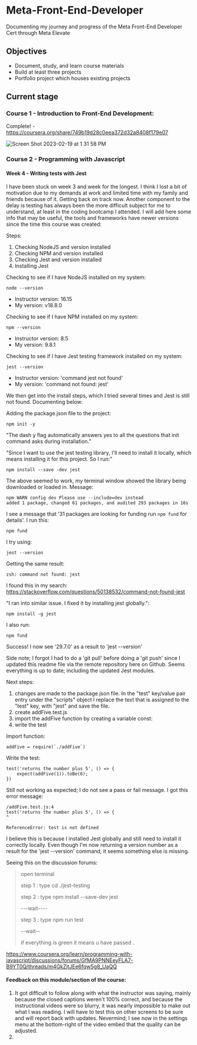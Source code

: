 # Meta-Front-End-Developer
Documenting my journey and progress of the Meta Front-End Developer Cert through Meta Elevate


## Objectives

* Document, study, and learn course materials
* Build at least three projects
* Portfolio project which houses existing projects

## Current stage

### Course 1 - Introduction to Front-End Development: 

Complete! - https://coursera.org/share/749b19d28c0eea372d32a8408f179e07 

![Screen Shot 2023-02-19 at 1 31 58 PM](https://user-images.githubusercontent.com/44537080/219967903-23eb67dc-6a09-422b-b005-750e9fe436b7.png)

### Course 2 - Programming with Javascript

#### Week 4 - Writing tests with Jest

I have been stuck on week 3 and week for the longest. I think I lost a bit of motivation due to my demands at work and limited time with my family and friends because of it. Getting back on track now. Another component to the delay is testing has always been the more difficult subject for me to understand, at least in the coding bootcamp I attended. I will add here some info that may be useful, the tools and frameworks have newer versions since the time this course was created: 

Steps:
1. Checking NodeJS and version installed
2. Checking NPM and version installed
3. Checking Jest and version installed
4. Installing Jest

Checking to see if I have NodeJS installed on my system:

```
node --version
```
- Instructor version: 16.15
- My version: v18.8.0


Checking to see if I have NPM installed on my system:

```
npm --version
```

- Instructor version: 8.5
- My version: 9.8.1

Checking to see if I have Jest testing framework installed on my system:

```
jest --version
```

- Instructor version: 'command jest not found'
- My version: 'command not found: jest'

We then get into the install steps, which I tried several times and Jest is still not found. Documenting below:

Adding the package.json file to the project:

```
npm init -y
```

"The dash y flag automatically answers yes to all the questions that init command asks during installation."

"Since I want to use the jest testing library, I'll need to install it locally, which means installing it for this project. So I run:"

```
npm install --save -dev jest
```

The above seemed to work, my terminal window showed the library being downloaded or loaded in. Message:

```
npm WARN config dev Please use --include=dev instead
added 1 package, changed 61 packages, and audited 293 packages in 16s
```

I see a message that '31 packages are looking for funding run `npm fund` for details'. I run this:

```
npm fund
```

I try using:

```
jest --version
```

Getting the same result:

```
zsh: command not found: jest
```

I found this in my search:
https://stackoverflow.com/questions/50138532/command-not-found-jest

"I ran into similar issue. I fixed it by installing jest globally.":

```
npm install -g jest
```

I also run:

```
npm fund
```

Success! I now see '29.7.0' as a result to 'jest --version'

Side note; I forgot I had to do a 'git pull' before doing a 'git push' since I updated this readme file via the remote repository here on Github. Seems everything is up to date; including the updated Jest modules.

Next steps:
1. changes are made to the package.json file. In the "test" key/value pair entry under the "scripts" object I replace the text that is assigned to the "test" key, with "jest" and save the file.
2. create addFive.test.js
3. import the addFive function by creating a variable const:
4. write the test

Import function:

```
addFive = require(`./addFive`)
```

Write the test:

```
test('returns the number plus 5', () => {
    expect(addFive(1)).toBe(6);
})
```

Still not working as expected; I do not see a pass or fail message. I got this error message:

```
/addFive.test.js:4
test('returns the number plus 5', () => {
^

ReferenceError: test is not defined
```

I believe this is because I installed Jest globally and still need to install it correctly locally. Even though I'm now returning a version number as a result for the 'jest --version' command, it seems something else is missing.

Seeing this on the discussion forums: 

> open terminal 
> 
> step 1 : type cd ./jest-testing
> 
> step 2 :  type npm install --save-dev jest 
> 
> ---wait----
> 
> step 3 : type npm run test 
> 
> --wait--
> 
> if everything is green it means u have passed .

https://www.coursera.org/learn/programming-with-javascript/discussions/forums/GfMA9PNNEeyFLA7-B9YT0Q/threads/m4GkZjtJEe6fqw5g8_UaQQ

#### Feedback on this module/section of the course:
1. It got difficult to follow along with what the instructor was saying, mainly because the closed captions weren't 100% correct, and because the instructional videos were so blurry, it was nearly impossible to make out what I was reading. I will have to test this on other screens to be sure and will report back with updates. Nevermind; I see now in the settings menu at the bottom-right of the video embed that the quality can be adjusted. 
2. 
